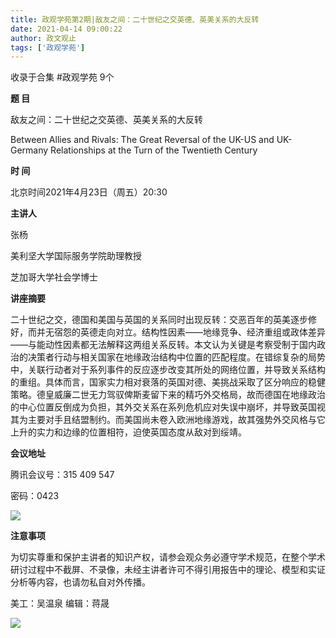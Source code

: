```yaml
---
title: 政观学苑第2期|​敌友之间：​二十世纪之交英德、英美关系的大反转
date: 2021-04-14 09:00:22
author: 政文观止
tags: ['政观学苑']
---
```



收录于合集 #政观学苑 9个

**题 目**

敌友之间：二十世纪之交英德、英美关系的大反转

Between Allies and Rivals: The Great Reversal of the UK-US and UK-Germany
Relationships at the Turn of the Twentieth Century  

  

 **时 间**

北京时间2021年4月23日（周五）20:30

  

 **主讲人**

张杨

美利坚大学国际服务学院助理教授

芝加哥大学社会学博士

  

 **讲座摘要**

二十世纪之交，德国和美国与英国的关系同时出现反转：交恶百年的英美逐步修好，而并无宿怨的英德走向对立。结构性因素——地缘竞争、经济重组或政体差异——与能动性因素都无法解释这两组关系反转。本文认为关键是考察受制于国内政治的决策者行动与相关国家在地缘政治结构中位置的匹配程度。在错综复杂的局势中，关联行动者对于系列事件的反应逐步改变其所处的网络位置，并导致关系结构的重组。具体而言，国家实力相对衰落的英国对德、美挑战采取了区分响应的稳健策略。德皇威廉二世无力驾驭俾斯麦留下来的精巧外交格局，故而德国在地缘政治的中心位置反倒成为负担，其外交关系在系列危机应对失误中崩坏，并导致英国视其为主要对手且结盟制约。而美国尚未卷入欧洲地缘游戏，故其强势外交风格与它上升的实力和边缘的位置相符，迫使英国态度从敌对到绥靖。  

  

 **会议地址**

腾讯会议号：315 409 547

密码：0423

![](/images/139/2.jpeg)

  

 **注意事项**

为切实尊重和保护主讲者的知识产权，请参会观众务必遵守学术规范，在整个学术研讨过程中不截屏、不录像，未经主讲者许可不得引用报告中的理论、模型和实证分析等内容，也请勿私自对外传播。

  

美工：吴温泉 编辑：蒋晟

  

![](/images/139/3.jpeg)

  

